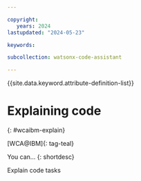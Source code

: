 ```yaml
---

copyright:
   years: 2024
lastupdated: "2024-05-23"

keywords:

subcollection: watsonx-code-assistant

---
```


{{site.data.keyword.attribute-definition-list}}

# Explaining code
{: #wcaibm-explain}

[WCA@IBM]{: tag-teal}

You can...
{: shortdesc}

Explain code tasks
